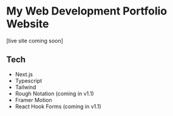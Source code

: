 # My Web Development Portfolio Website

[live site coming soon]

## Tech
- Next.js
- Typescript
- Tailwind
- Rough Notation (coming in v1.1)
- Framer Motion
- React Hook Forms (coming in v1.1)

